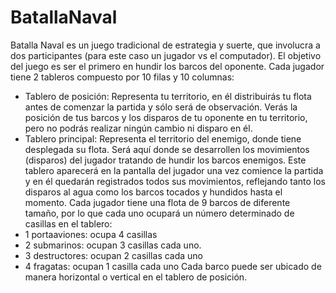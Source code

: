 # BatallaNaval

Batalla Naval es un juego tradicional de estrategia y suerte, que involucra a dos
participantes (para este caso un jugador vs el computador).
El objetivo del juego es ser el primero en hundir los barcos del oponente.
Cada jugador tiene 2 tableros compuesto por 10 filas y 10 columnas:
- Tablero de posición: Representa tu territorio, en él distribuirás tu flota antes de
comenzar la partida y sólo será de observación. Verás la posición de tus barcos y los
disparos de tu oponente en tu territorio, pero no podrás realizar ningún cambio ni
disparo en él.
- Tablero principal: Representa el territorio del enemigo, donde tiene desplegada su
flota. Será aquí donde se desarrollen los movimientos (disparos) del jugador tratando
de hundir los barcos enemigos. Este tablero aparecerá en la pantalla del jugador una
vez comience la partida y en él quedarán registrados todos sus movimientos,
reflejando tanto los disparos al agua como los barcos tocados y hundidos hasta el
momento.
Cada jugador tiene una flota de 9 barcos de diferente tamaño, por lo que cada uno ocupará
un número determinado de casillas en el tablero:
- 1 portaaviones: ocupa 4 casillas
- 2 submarinos: ocupan 3 casillas cada uno.
- 3 destructores: ocupan 2 casillas cada uno
- 4 fragatas: ocupan 1 casilla cada uno
Cada barco puede ser ubicado de manera horizontal o vertical en el tablero de posición.
